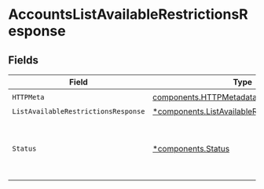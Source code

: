 # AccountsListAvailableRestrictionsResponse


## Fields

| Field                                                                                                         | Type                                                                                                          | Required                                                                                                      | Description                                                                                                   |
| ------------------------------------------------------------------------------------------------------------- | ------------------------------------------------------------------------------------------------------------- | ------------------------------------------------------------------------------------------------------------- | ------------------------------------------------------------------------------------------------------------- |
| `HTTPMeta`                                                                                                    | [components.HTTPMetadata](../../models/components/httpmetadata.md)                                            | :heavy_check_mark:                                                                                            | N/A                                                                                                           |
| `ListAvailableRestrictionsResponse`                                                                           | [*components.ListAvailableRestrictionsResponse](../../models/components/listavailablerestrictionsresponse.md) | :heavy_minus_sign:                                                                                            | OK                                                                                                            |
| `Status`                                                                                                      | [*components.Status](../../models/components/status.md)                                                       | :heavy_minus_sign:                                                                                            | INVALID_ARGUMENT: The request is not valid, additional information may be present in the BadRequest details.  |
